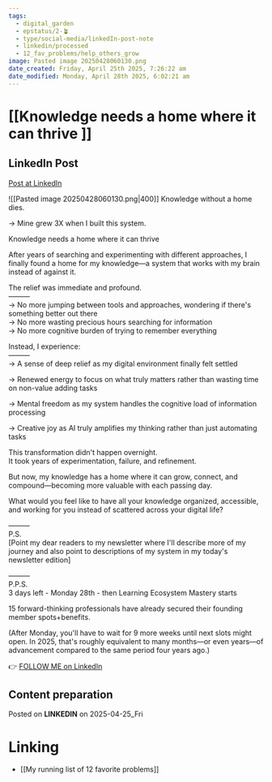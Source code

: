 ```yaml
---
tags:
  - digital_garden
  - epstatus/2-🪴
  - type/social-media/linkedIn-post-note
  - linkedin/processed
  - 12_fav_problems/help_others_grow
image: Pasted image 20250428060130.png
date_created: Friday, April 25th 2025, 7:26:22 am
date_modified: Monday, April 28th 2025, 6:02:21 am
---
```

# [[Knowledge needs a home where it can thrive ]]
## LinkedIn Post
[Post at LinkedIn](https://www.linkedin.com/posts/sebastiankamilli_knowledge-without-a-home-dies-mine-grew-activity-7321412977369272320-82sD?utm_source=share&utm_medium=member_desktop&rcm=ACoAAA1M1pkBgWCYPhT45EpfLiHzViQqRWNCIv4)

![[Pasted image 20250428060130.png|400]]
Knowledge without a home dies.  
  
→ Mine grew 3X when I built this system.  
  
Knowledge needs a home where it can thrive  
  
After years of searching and experimenting with different approaches, I finally found a home for my knowledge—a system that works with my brain instead of against it.  
  
The relief was immediate and profound.  
———  
→ No more jumping between tools and approaches, wondering if there's something better out there  
→ No more wasting precious hours searching for information  
→ No more cognitive burden of trying to remember everything  
  
Instead, I experience:  
———  
→ A sense of deep relief as my digital environment finally felt settled  
  
→ Renewed energy to focus on what truly matters rather than wasting time on non-value adding tasks  
  
→ Mental freedom as my system handles the cognitive load of information processing  
  
→ Creative joy as AI truly amplifies my thinking rather than just automating tasks  
  
This transformation didn't happen overnight.  
It took years of experimentation, failure, and refinement.  
  
But now, my knowledge has a home where it can grow, connect, and compound—becoming more valuable with each passing day.  
  
What would you feel like to have all your knowledge organized, accessible, and working for you instead of scattered across your digital life?  
  
———  
P.S.  
[Point my dear readers to my newsletter where I'll describe more of my journey and also point to descriptions of my system in my today's newsletter edition]  
  
———  
P.P.S.  
3 days left - Monday 28th - then Learning Ecosystem Mastery starts  
  
15 forward-thinking professionals have already secured their founding member spots+benefits.  
  
(After Monday, you'll have to wait for 9 more weeks until next slots might open. In 2025, that's roughly equivalent to many months—or even years—of advancement compared to the same period four years ago.)

👉 [FOLLOW ME on LinkedIn](https://www.linkedin.com/comm/mynetwork/discovery-see-all?usecase=PEOPLE_FOLLOWS&followMember=sebastiankamilli)

## Content preparation

Posted on **LINKEDIN** on 2025-04-25_Fri
# Linking
+ [[My running list of 12 favorite problems]]